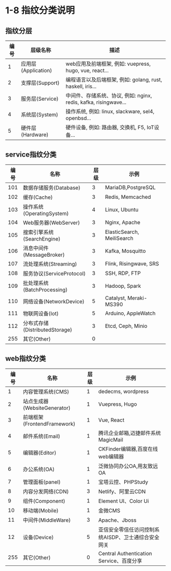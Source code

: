 # 1-8 指纹分类说明

## 指纹分层

|编号|层级名称|描述|
|---|---|---|
|1|应用层(Application)|web应用及前端框架, 例如: vuepress, hugo, vue, react...|
|2|支撑层(Support)|编程语言以及后端框架, 例如: golang, rust, haskell, iris...|
|3|服务层(Service)|中间件、存储系统、协议, 例如: nginx, redis, kafka, risingwave...|
|4|系统层(System)|操作系统, 例如: linux, slackware, sel4, openbsd...|
|5|硬件层(Hardware)|硬件设备, 例如: 路由器, 交换机, F5, IoT设备...|

## service指纹分类

| 编号 | 名称 | 层级 | 示例 |
|---|---|---|----|
|101|数据存储服务(Database)|3|MariaDB,PostgreSQL|
|102|缓存(Cache)|3|Redis, Memcached|
|103|操作系统(OperatingSystem)|4|Linux, Ubuntu|
|104|Web服务器(WebServer)|3|Nginx, Apache|
|105|搜索引擎系统(SearchEngine)|3|ElasticSearch, MeiliSearch|
|106|消息中间件(MessageBroker)|3|Kafka, Mosquitto|
|107|流处理系统(Streaming)|3|Flink, Risingwave, SRS|
|108|服务协议(ServiceProtocol)|3|SSH, RDP, FTP|
|109|批处理系统(BatchProcessing)|3|Hadoop, Spark|
|110|网络设备(NetworkDevice)|5|Catalyst, Meraki-MS390|
|111|物联网设备(Iot)|5|Arduino, AppleWatch|
|112|分布式存储(DistributedStorage)|3|Etcd, Ceph, Minio|
|255|其它(Other)|0||

## web指纹分类

| 编号 | 名称 | 层级 | 示例 |
|---|---|---|----|
|1|内容管理系统(CMS)|1|dedecms, wordpress|
|2|站点生成器(WebsiteGenerator)|1|Vuepress, Hugo|
|3|前端框架(FrontendFramework)|1|Vue, React|
|4|邮件系统(Email)|1|腾讯企业邮箱,迈捷邮件系统MagicMail|
|5|编辑器(Editor)|1|CKFinder编辑器,百度在线web编辑器|
|6|办公系统(OA)|1|泛微协同办公OA,用友致远OA|
|7|管理面板(panel)|1|宝塔云控、PHPStudy|
|8|内容分发网络(CDN)|3|Netlify、阿里云CDN|
|9|组件(Component)|1|Element UI、Color Ui|
|10|移动端(Mobile)|1|金微CMS|
|11|中间件(MiddleWare)|3|Apache、Jboss|
|12|设备(Device)|5|亚信安全零信任访问控制系统AISDP、卫士通综合安全网关|
|255|其它(Other)|0|Central Authentication Service、百度分享|
